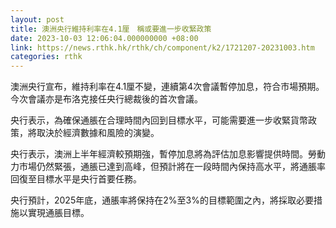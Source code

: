 ```yaml
---
layout: post
title: 澳洲央行維持利率在4.1厘　稱或要進一步收緊政策
date: 2023-10-03 12:06:04.000000000 +08:00
link: https://news.rthk.hk/rthk/ch/component/k2/1721207-20231003.htm
categories: rthk
---
```


澳洲央行宣布，維持利率在4.1厘不變，連續第4次會議暫停加息，符合市場預期。今次會議亦是布洛克接任央行總裁後的首次會議。

央行表示，為確保通脹在合理時間內回到目標水平，可能需要進一步收緊貨幣政策，將取決於經濟數據和風險的演變。

央行表示，澳洲上半年經濟較預期強，暫停加息將為評估加息影響提供時間。勞動力市場仍然緊張，通脹已達到高峰，但預計將在一段時間內保持高水平，將通脹率回復至目標水平是央行首要任務。

央行預計，2025年底，通脹率將保持在2%至3%的目標範圍之內，將採取必要措施以實現通脹目標。

